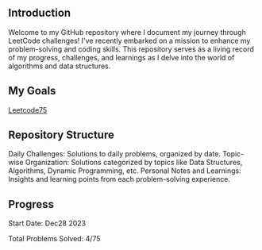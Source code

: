 ## Introduction ##
Welcome to my GitHub repository where I document my journey through LeetCode challenges! I've recently embarked on a mission to enhance my problem-solving and coding skills. This repository serves as a living record of my progress, challenges, and learnings as I delve into the world of algorithms and data structures.

## My Goals ##
[Leetcode75](https://leetcode.com/studyplan/leetcode-75/)

## Repository Structure ##
Daily Challenges: Solutions to daily problems, organized by date.
Topic-wise Organization: Solutions categorized by topics like Data Structures, Algorithms, Dynamic Programming, etc.
Personal Notes and Learnings: Insights and learning points from each problem-solving experience.

## Progress ##
Start Date: Dec28 2023

Total Problems Solved: 4/75
